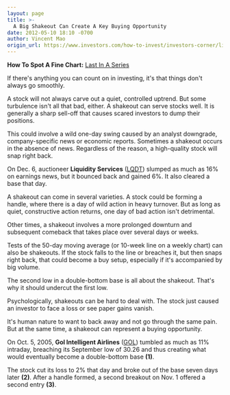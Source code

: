```yaml
---
layout: page
title: >-
  A Big Shakeout Can Create A Key Buying Opportunity
date: 2012-05-10 18:10 -0700
author: Vincent Mao
origin_url: https://www.investors.com/how-to-invest/investors-corner/liquidity-services-had-big-shakeout-in-december
---
```





**How To Spot A Fine Chart:** [Last In A Series](http://news.investors.com/specialreport/609681/201204301707/how-to-spot-a-fine-chart.aspx)

  

If there's anything you can count on in investing, it's that things don't always go smoothly.

  

A stock will not always carve out a quiet, controlled uptrend. But some turbulence isn't all that bad, either. A shakeout can serve stocks well. It is generally a sharp sell-off that causes scared investors to dump their positions.

  

This could involve a wild one-day swing caused by an analyst downgrade, company-specific news or economic reports. Sometimes a shakeout occurs in the absence of news. Regardless of the reason, a high-quality stock will snap right back.

  

On Dec. 6, auctioneer **Liquidity Services** ([LQDT](https://research.investors.com/quote.aspx?symbol=LQDT)) slumped as much as 16% on earnings news, but it bounced back and gained 6%. It also cleared a base that day.

  

A shakeout can come in several varieties. A stock could be forming a handle, where there is a day of wild action in heavy turnover. But as long as quiet, constructive action returns, one day of bad action isn't detrimental.

  

Other times, a shakeout involves a more prolonged downturn and subsequent comeback that takes place over several days or weeks.

  

Tests of the 50-day moving average (or 10-week line on a weekly chart) can also be shakeouts. If the stock falls to the line or breaches it, but then snaps right back, that could become a buy setup, especially if it's accompanied by big volume.

  

The second low in a double-bottom base is all about the shakeout. That's why it should undercut the first low.

  

Psychologically, shakeouts can be hard to deal with. The stock just caused an investor to face a loss or see paper gains vanish.

  

It's human nature to want to back away and not go through the same pain. But at the same time, a shakeout can represent a buying opportunity.

  

On Oct. 5, 2005, **Gol Intelligent Airlines** ([GOL](https://research.investors.com/quote.aspx?symbol=GOL)) tumbled as much as 11% intraday, breaching its September low of 30.26 and thus creating what would eventually become a double-bottom base **(1)**.

  

The stock cut its loss to 2% that day and broke out of the base seven days later **(2)**. After a handle formed, a second breakout on Nov. 1 offered a second entry **(3)**.




